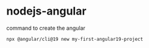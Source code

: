 # nodejs-angular
command to create the angular 
```
npx @angular/cli@19 new my-first-angular19-project
```